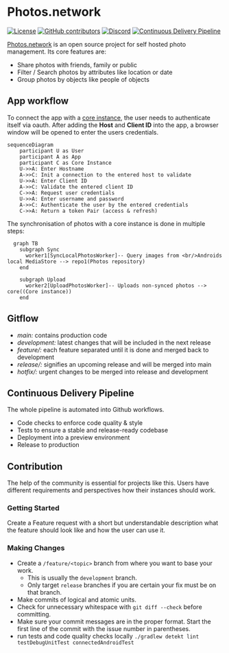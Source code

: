 # Photos.network

[![License](https://img.shields.io/github/license/photos-network/android)](./LICENSE.md)
[![GitHub contributors](https://img.shields.io/github/contributors/photos-network/android?color=success)](https://github.com/photos-network/android/graphs/contributors)
[![Discord](https://img.shields.io/discord/793235453871390720)](https://discord.gg/dGFDpmWp46)
[![Continuous Delivery Pipeline](https://github.com/photos-network/android/actions/workflows/continuous-delivery-pipeline.yml/badge.svg)](https://github.com/photos-network/android/actions/workflows/continuous-delivery-pipeline.yml)


[Photos.network](https://photos.network) is an open source project for self hosted photo management.
Its core features are:

- Share photos with friends, family or public
- Filter / Search photos by attributes like location or date
- Group photos by objects like people of objects

## App workflow
To connect the app with a [core instance](https://github.com/photos-network/core), the user needs to authenticate itself via oauth.
After adding the **Host** and **Client ID** into the app, a browser window will be opened to enter the users credentials.
```mermaid
sequenceDiagram
    participant U as User
    participant A as App
    participant C as Core Instance
    U->>A: Enter Hostname
    A->>C: Init a connection to the entered host to validate
    U->>A: Enter Client ID
    A->>C: Validate the entered client ID
    C->>A: Request user credentials
    U->>A: Enter username and password
    A->>C: Authenticate the user by the entered credentials
    C->>A: Return a token Pair (access & refresh)
```

The synchronisation of photos with a core instance is done in multiple steps:
```mermaid
  graph TB
    subgraph Sync
      worker1[SyncLocalPhotosWorker]-- Query images from <br/>Androids local MediaStore --> repo1(Photos repository)
    end
    
    subgraph Upload
      worker2[UploadPhotosWorker]-- Uploads non-synced photos --> core((Core instance))
    end
```

## Gitflow
- *main:* contains production code
- *development:* latest changes that will be included in the next release
- *feature/:* each feature separated until it is done and merged back to development
- *release/:* signifies an upcoming release and will be merged into main
- *hotfix/:* urgent changes to be merged into release and development

## Continuous Delivery Pipeline
The whole pipeline is automated into Github workflows.

- Code checks to enforce code quality & style
- Tests to ensure a stable and release-ready codebase
- Deployment into a preview environment
- Release to production

## Contribution
The help of the community is essential for projects like this. Users have different requirements and perspectives how their instances should work.

### Getting Started

Create a Feature request with a short but understandable description what the feature should look like and how the user can use it.

### Making Changes

* Create a `/feature/<topic>` branch from where you want to base your work.
  * This is usually the `development` branch.
  * Only target `release` branches if you are certain your fix must be on that branch.
* Make commits of logical and atomic units.
* Check for unnecessary whitespace with `git diff --check` before committing.
* Make sure your commit messages are in the proper format. Start the first
  line of the commit with the issue number in parentheses.
* run tests and code quality checks locally ```./gradlew detekt lint testDebugUnitTest connectedAndroidTest```
